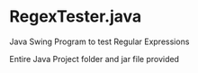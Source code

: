 # RegexTester.java
Java Swing Program to test Regular Expressions

Entire Java Project folder and jar file provided
